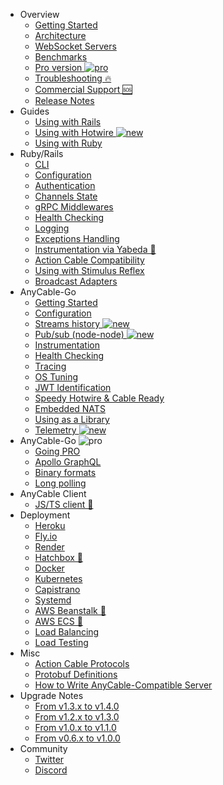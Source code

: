 <!-- markdownlint-disable -->

* Overview
  * [Getting Started](/getting_started.md)
  * [Architecture](/architecture.md)
  * [WebSocket Servers](/websocket_servers.md)
  * [Benchmarks](/benchmarks.md)
  * [Pro version <img class='pro-badge' src='/assets/pro.svg' alt='pro' />](/pro.md)
  * [Troubleshooting 🔥](/troubleshooting.md)
  * [Commercial Support 🆘](https://anycable.io/#custom-solutions)
  * [Release Notes](/release_notes.md)
* Guides
  * [Using with Rails](/rails/getting_started.md)
  * [Using with Hotwire <img class='pro-badge' src='/assets/new.svg' alt='new' />](/guides/hotwire.md)
  * [Using with Ruby](/ruby/non_rails.md)
* Ruby/Rails
  * [CLI](/ruby/cli.md)
  * [Configuration](/ruby/configuration.md)
  * [Authentication](/rails/authentication.md)
  * [Channels State](/rails/channels_state.md)
  * [gRPC Middlewares](/ruby/middlewares.md)
  * [Health Checking](/ruby/health_checking.md)
  * [Logging](/ruby/logging.md)
  * [Exceptions Handling](/ruby/exceptions.md)
  * <a rel="noopener" href="https://github.com/yabeda-rb/yabeda-anycable" target="_blank">Instrumentation via Yabeda 🔗</a>
  * [Action Cable Compatibility](/rails/compatibility.md)
  * [Using with Stimulus Reflex](/rails/stimulus_reflex.md)
  * [Broadcast Adapters](/ruby/broadcast_adapters.md)
* AnyCable-Go
  * [Getting Started](/anycable-go/getting_started.md)
  * [Configuration](/anycable-go/configuration.md)
  * [Streams history <img class='pro-badge' src='/assets/new.svg' alt='new' />](/anycable-go/broker.md)
  * [Pub/sub (node-node) <img class='pro-badge' src='/assets/new.svg' alt='new' />](/anycable-go/pubsub.md)
  * [Instrumentation](/anycable-go/instrumentation.md)
  * [Health Checking](/anycable-go/health_checking.md)
  * [Tracing](/anycable-go/tracing.md)
  * [OS Tuning](/anycable-go/os_tuning.md)
  * [JWT Identification](/anycable-go/jwt_identification.md)
  * [Speedy Hotwire & Cable Ready](/anycable-go/signed_streams.md)
  * [Embedded NATS](/anycable-go/embedded_nats.md)
  * [Using as a Library](/anycable-go/library.md)
  * [Telemetry <img class='pro-badge' src='/assets/new.svg' alt='new' />](/anycable-go/telemetry.md)
* AnyCable-Go <img class='pro-badge' src='/assets/pro.svg' alt='pro' />
  * [Going PRO](/pro.md)
  * [Apollo GraphQL](/anycable-go/apollo.md)
  * [Binary formats](/anycable-go/binary_formats.md)
  * [Long polling](/anycable-go/long_polling.md)
* AnyCable Client
  * <a rel="noopener" href="https://github.com/anycable/anycable-client" target="_blank">JS/TS client 🔗</a>
* Deployment
  * [Heroku](/deployment/heroku.md)
  * [Fly.io](/deployment/fly.md)
  * [Render](/deployment/render.md)
  * <a rel="noopener" href="https://hatchbox.relationkit.io/articles/12-does-hatchbox-support-anycable" target="_blank">Hatchbox 🔗</a>
  * [Docker](/deployment/docker.md)
  * [Kubernetes](/deployment/kubernetes.md)
  * [Capistrano](/deployment/capistrano.md)
  * [Systemd](/deployment/systemd.md)
  * <a rel="noopener" href="https://jetrockets.com/blog/scaling-rails-docker-aws-beanstalk" target="_blank">AWS Beanstalk 🔗</a>
  * <a rel="noopener" href="https://medium.com/expsoftwareengineering/deploying-ruby-on-rails-with-anycable-using-docker-ecs-80f0da2051ba" target="_blank">AWS ECS 🔗</a>
  * [Load Balancing](/deployment/load_balancing.md)
  * [Load Testing](/deployment/load_testing.md)
* Misc
  * [Action Cable Protocols](/misc/action_cable_protocol.md)
  * [Protobuf Definitions](/misc/rpc_proto.md)
  * [How to Write AnyCable-Compatible Server](/misc/how_to_anycable_server.md)
* Upgrade Notes
  * [From v1.3.x to v1.4.0](/upgrade-notes/1_3_0_to_1_4_0.md)
  * [From v1.2.x to v1.3.0](/upgrade-notes/1_2_0_to_1_3_0.md)
  * [From v1.0.x to v1.1.0](/upgrade-notes/1_0_0_to_1_1_0.md)
  * [From v0.6.x to v1.0.0](/upgrade-notes/0_6_0_to_1_0_0.md)
* Community
  * [Twitter](https://twitter.com/any_cable)
  * [Discord](https://discord.com/channels/629472241427415060/944842112862670878)
